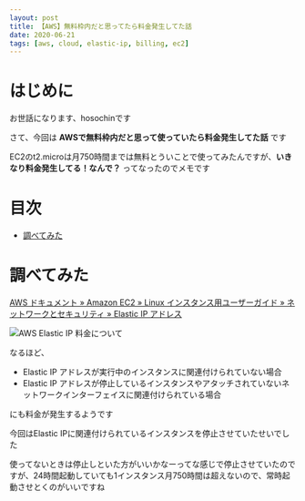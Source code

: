 ```yaml
---
layout: post
title: 【AWS】無料枠内だと思ってたら料金発生してた話
date: 2020-06-21
tags: [aws, cloud, elastic-ip, billing, ec2]
---
```


# はじめに

お世話になります、hosochinです

さて、今回は **AWSで無料枠内だと思って使っていたら料金発生してた話** です

EC2のt2.microは月750時間までは無料とういことで使ってみたんですが、**いきなり料金発生してる！なんで？** ってなったのでメモです

# 目次

- [調べてみた](#調べてみた)

# 調べてみた

[AWS ドキュメント » Amazon EC2 » Linux インスタンス用ユーザーガイド » ネットワークとセキュリティ » Elastic IP アドレス](https://docs.aws.amazon.com/ja_jp/AWSEC2/latest/UserGuide/elastic-ip-addresses-eip.html)

![AWS Elastic IP 料金について](/assets/aws-elastic-ip-billing.png)

なるほど、

- Elastic IP アドレスが実行中のインスタンスに関連付けられていない場合
- Elastic IP アドレスが停止しているインスタンスやアタッチされていないネットワークインターフェイスに関連付けられている場合

にも料金が発生するようです

今回はElastic IPに関連付けられているインスタンスを停止させていたせいでした

使ってないときは停止しといた方がいいかなーってな感じで停止させていたのですが、24時間起動していても1インスタンス月750時間は超えないので、常時起動させとくのがいいですね
